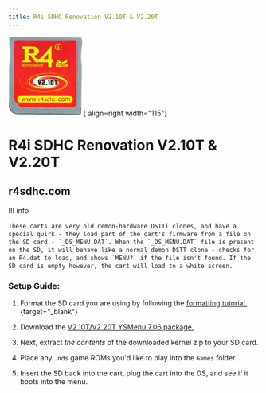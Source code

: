 ```yaml
---
title: R4i SDHC Renovation V2.10T & V2.20T
---
```

![R4i SDHC Renovation V2.10T & V2.20T](../images/v2_10T.jpg){ align=right width="115"}
# R4i SDHC Renovation V2.10T & V2.20T
## r4sdhc.com

!!! info

    These carts are very old demon-hardware DSTTi clones, and have a special quirk - they load part of the cart's firmware from a file on the SD card - `_DS_MENU.DAT`. When the `_DS_MENU.DAT` file is present on the SD, it will behave like a normal demon DSTT clone - checks for an R4.dat to load, and shows `MENU?` if the file isn't found. If the SD card is empty however, the cart will load to a white screen.

### Setup Guide:

1. Format the SD card you are using by following the [formatting tutorial.](../tutorials/formatting.md){target="_blank"}

1. Download the [V2.10T/V2.20T YSMenu 7.06 package.](https://github.com/Sanrax/YSMenu-Custom-Packages/releases/download/v7.06/r4sdhc.com_2.10T_2.20T_YSMenu_7.06.zip)

1. Next, extract *the contents* of the downloaded kernel zip to your SD card.

1. Place any `.nds` game ROMs you'd like to play into the `Games` folder.

1. Insert the SD back into the cart, plug the cart into the DS, and see if it boots into the menu.